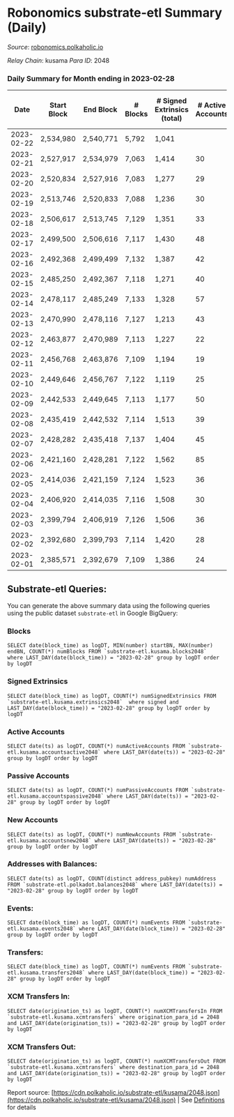 # Robonomics substrate-etl Summary (Daily)

_Source_: [robonomics.polkaholic.io](https://robonomics.polkaholic.io)

*Relay Chain*: kusama
*Para ID*: 2048



### Daily Summary for Month ending in 2023-02-28


| Date | Start Block | End Block | # Blocks | # Signed Extrinsics (total) | # Active Accounts | # Passive | # New | # Addresses with Balances | # Events | # Transfers | # XCM Transfers In | # XCM Transfers Out | Issues | 
| ---- | ----------- | --------- | -------- | --------------------------- | ----------------- | --------- | ----- | ------------------------- | -------- | ----------- | ------------------ | ------------------- | ------ |
| 2023-02-22 | 2,534,980 | 2,540,771 | 5,792 | 1,041 |  |  |  |  | 33,281 | 14 ($9,969.39) |   |   |  |
| 2023-02-21 | 2,527,917 | 2,534,979 | 7,063 | 1,414 | 30 |  | 1 | 3,138 | 41,087 | 4 ($2,324.38) |   |   |  |
| 2023-02-20 | 2,520,834 | 2,527,916 | 7,083 | 1,277 | 29 |  | 2 | 3,137 | 40,888 | 8 ($5,223.83) | 1 ($52.69) | 2 ($2,164.39) |  |
| 2023-02-19 | 2,513,746 | 2,520,833 | 7,088 | 1,236 | 30 |  | 5 | 3,135 | 41,013 | 22 ($21,911.62) |   | 5 ($2,691.18) |  |
| 2023-02-18 | 2,506,617 | 2,513,745 | 7,129 | 1,351 | 33 |  | 5 | 3,130 | 41,520 | 28 ($13,440.92) |   | 2 ($2,124.65) |  |
| 2023-02-17 | 2,499,500 | 2,506,616 | 7,117 | 1,430 | 48 |  | 2 | 3,125 | 41,904 | 41 ($39,392.29) | 6 ($5,991.44) | 2 ($901.13) |  |
| 2023-02-16 | 2,492,368 | 2,499,499 | 7,132 | 1,387 | 42 |  | 1 | 3,124 | 41,541 | 32 ($12,368.19) | 4 ($2,526.79) | 6 ($2,447.41) |  |
| 2023-02-15 | 2,485,250 | 2,492,367 | 7,118 | 1,271 | 40 |  | 3 | 3,123 | 40,790 | 27 ($13,937.44) |   | 3 ($1,435.85) |  |
| 2023-02-14 | 2,478,117 | 2,485,249 | 7,133 | 1,328 | 57 |  | 16 | 3,120 | 41,416 | 48 ($9,125.06) |   | 5 ($2,685.63) |  |
| 2023-02-13 | 2,470,990 | 2,478,116 | 7,127 | 1,213 | 43 |  | 2 | 3,104 | 40,917 | 20 ($7,249.82) | 4 ($1,996.18) |   |  |
| 2023-02-12 | 2,463,877 | 2,470,989 | 7,113 | 1,227 | 22 |  |  | 3,102 | 40,735 | 20 ($7,062.01) | 8 ($3,052.91) |   |  |
| 2023-02-11 | 2,456,768 | 2,463,876 | 7,109 | 1,194 | 19 |  | 1 | 3,102 | 40,591 | 14 ($13,798.93) | 5 ($1,561.07) |   |  |
| 2023-02-10 | 2,449,646 | 2,456,767 | 7,122 | 1,119 | 25 |  | 1 | 3,101 | 40,521 | 15 ($8,941.23) | 2 ($776.33) |   |  |
| 2023-02-09 | 2,442,533 | 2,449,645 | 7,113 | 1,177 | 50 |  | 4 | 3,100 | 41,149 | 73 ($155,592.72) | 8 ($2,517.93) | 6 ($4,660.94) |  |
| 2023-02-08 | 2,435,419 | 2,442,532 | 7,114 | 1,513 | 39 |  | 4 | 3,096 | 41,989 | 37 ($73,196.30) | 8 ($3,409.90) | 4 ($8,322.43) |  |
| 2023-02-07 | 2,428,282 | 2,435,418 | 7,137 | 1,404 | 45 |  | 5 | 3,092 | 41,842 | 48 ($50,554.67) | 10 ($3,525.34) | 9 ($8,792.70) |  |
| 2023-02-06 | 2,421,160 | 2,428,281 | 7,122 | 1,562 | 85 |  | 6 | 3,088 | 42,451 | 90 ($160,802.02) | 10 ($9,015.83) | 9 ($11,853.54) |  |
| 2023-02-05 | 2,414,036 | 2,421,159 | 7,124 | 1,523 | 36 |  | 3 | 3,083 | 41,782 | 29 ($491,879.45) | 3 ($815.34) | 3 ($484,300.72) |  |
| 2023-02-04 | 2,406,920 | 2,414,035 | 7,116 | 1,508 | 30 |  |  | 3,080 | 41,690 | 16 ($185,287.82) | 1 ($422.99) |   |  |
| 2023-02-03 | 2,399,794 | 2,406,919 | 7,126 | 1,506 | 36 |  | 3 | 3,080 | 41,706 | 13 ($2,491.14) | 4 ($1,476.70) | 2 ($222.81) |  |
| 2023-02-02 | 2,392,680 | 2,399,793 | 7,114 | 1,420 | 28 |  | 1 | 3,077 | 41,424 | 13 ($173.69) |   |   |  |
| 2023-02-01 | 2,385,571 | 2,392,679 | 7,109 | 1,386 | 24 |  | 1 | 3,076 | 41,379 | 9 ($1,339.68) | 2 ($397.07) |   |  |

## Substrate-etl Queries:
You can generate the above summary data using the following queries using the public dataset `substrate-etl` in Google BigQuery:


### Blocks
```
SELECT date(block_time) as logDT, MIN(number) startBN, MAX(number) endBN, COUNT(*) numBlocks FROM `substrate-etl.kusama.blocks2048`  where LAST_DAY(date(block_time)) = "2023-02-28" group by logDT order by logDT
```


### Signed Extrinsics
```
SELECT date(block_time) as logDT, COUNT(*) numSignedExtrinsics FROM `substrate-etl.kusama.extrinsics2048`  where signed and LAST_DAY(date(block_time)) = "2023-02-28" group by logDT order by logDT
```


### Active Accounts
```
SELECT date(ts) as logDT, COUNT(*) numActiveAccounts FROM `substrate-etl.kusama.accountsactive2048` where LAST_DAY(date(ts)) = "2023-02-28" group by logDT order by logDT
```


### Passive Accounts
```
SELECT date(ts) as logDT, COUNT(*) numPassiveAccounts FROM `substrate-etl.kusama.accountspassive2048` where LAST_DAY(date(ts)) = "2023-02-28" group by logDT order by logDT
```


### New Accounts
```
SELECT date(ts) as logDT, COUNT(*) numNewAccounts FROM `substrate-etl.kusama.accountsnew2048` where LAST_DAY(date(ts)) = "2023-02-28" group by logDT order by logDT
```


### Addresses with Balances:
```
SELECT date(ts) as logDT, COUNT(distinct address_pubkey) numAddress FROM `substrate-etl.polkadot.balances2048` where LAST_DAY(date(ts)) = "2023-02-28" group by logDT order by logDT
```


### Events:
```
SELECT date(block_time) as logDT, COUNT(*) numEvents FROM `substrate-etl.kusama.events2048` where LAST_DAY(date(block_time)) = "2023-02-28" group by logDT order by logDT
```


### Transfers:
```
SELECT date(block_time) as logDT, COUNT(*) numEvents FROM `substrate-etl.kusama.transfers2048` where LAST_DAY(date(block_time)) = "2023-02-28" group by logDT order by logDT
```


### XCM Transfers In:
```
SELECT date(origination_ts) as logDT, COUNT(*) numXCMTransfersIn FROM `substrate-etl.kusama.xcmtransfers` where origination_para_id = 2048 and LAST_DAY(date(origination_ts)) = "2023-02-28" group by logDT order by logDT
```


### XCM Transfers Out:
```
SELECT date(origination_ts) as logDT, COUNT(*) numXCMTransfersOut FROM `substrate-etl.kusama.xcmtransfers` where destination_para_id = 2048 and LAST_DAY(date(origination_ts)) = "2023-02-28" group by logDT order by logDT
```



Report source: [https://cdn.polkaholic.io/substrate-etl/kusama/2048.json](https://cdn.polkaholic.io/substrate-etl/kusama/2048.json) | See [Definitions](/DEFINITIONS.md) for details
